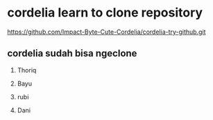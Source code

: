 # cordelia learn to clone repository

https://github.com/Impact-Byte-Cute-Cordelia/cordelia-try-github.git

## cordelia sudah bisa ngeclone


1. Thoriq
2. Bayu
9. rubi

4. Dani
